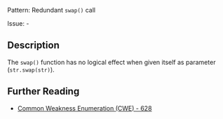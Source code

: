 Pattern: Redundant `swap()` call

Issue: -

## Description

The `swap()` function has no logical effect when given itself as parameter (`str.swap(str)`).

## Further Reading

* [Common Weakness Enumeration (CWE) - 628](https://cwe.mitre.org/data/definitions/628.html)